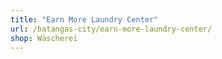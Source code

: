 ```yaml
---
title: "Earn More Laundry Center"
url: /batangas-city/earn-more-laundry-center/
shop: Wäscherei
---
```

